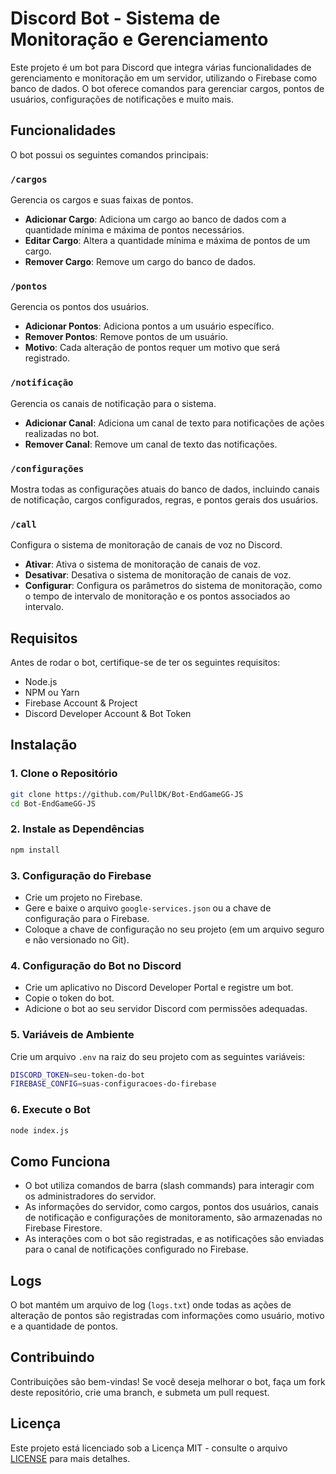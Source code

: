 
# Discord Bot - Sistema de Monitoração e Gerenciamento

Este projeto é um bot para Discord que integra várias funcionalidades de gerenciamento e monitoração em um servidor, utilizando o Firebase como banco de dados. O bot oferece comandos para gerenciar cargos, pontos de usuários, configurações de notificações e muito mais.

## Funcionalidades

O bot possui os seguintes comandos principais:

### `/cargos`

Gerencia os cargos e suas faixas de pontos.

- **Adicionar Cargo**: Adiciona um cargo ao banco de dados com a quantidade mínima e máxima de pontos necessários.
- **Editar Cargo**: Altera a quantidade mínima e máxima de pontos de um cargo.
- **Remover Cargo**: Remove um cargo do banco de dados.

### `/pontos`

Gerencia os pontos dos usuários.

- **Adicionar Pontos**: Adiciona pontos a um usuário específico.
- **Remover Pontos**: Remove pontos de um usuário.
- **Motivo**: Cada alteração de pontos requer um motivo que será registrado.

### `/notificação`

Gerencia os canais de notificação para o sistema.

- **Adicionar Canal**: Adiciona um canal de texto para notificações de ações realizadas no bot.
- **Remover Canal**: Remove um canal de texto das notificações.

### `/configurações`

Mostra todas as configurações atuais do banco de dados, incluindo canais de notificação, cargos configurados, regras, e pontos gerais dos usuários.

### `/call`

Configura o sistema de monitoração de canais de voz no Discord.

- **Ativar**: Ativa o sistema de monitoração de canais de voz.
- **Desativar**: Desativa o sistema de monitoração de canais de voz.
- **Configurar**: Configura os parâmetros do sistema de monitoração, como o tempo de intervalo de monitoração e os pontos associados ao intervalo.

## Requisitos

Antes de rodar o bot, certifique-se de ter os seguintes requisitos:

- Node.js
- NPM ou Yarn
- Firebase Account & Project
- Discord Developer Account & Bot Token

## Instalação

### 1. Clone o Repositório

```bash
git clone https://github.com/PullDK/Bot-EndGameGG-JS
cd Bot-EndGameGG-JS
```

### 2. Instale as Dependências

```bash
npm install
```

### 3. Configuração do Firebase

- Crie um projeto no Firebase.
- Gere e baixe o arquivo `google-services.json` ou a chave de configuração para o Firebase.
- Coloque a chave de configuração no seu projeto (em um arquivo seguro e não versionado no Git).

### 4. Configuração do Bot no Discord

- Crie um aplicativo no Discord Developer Portal e registre um bot.
- Copie o token do bot.
- Adicione o bot ao seu servidor Discord com permissões adequadas.

### 5. Variáveis de Ambiente

Crie um arquivo `.env` na raiz do seu projeto com as seguintes variáveis:

```bash
DISCORD_TOKEN=seu-token-do-bot
FIREBASE_CONFIG=suas-configuracoes-do-firebase
```

### 6. Execute o Bot

```bash
node index.js
```

## Como Funciona

- O bot utiliza comandos de barra (slash commands) para interagir com os administradores do servidor.
- As informações do servidor, como cargos, pontos dos usuários, canais de notificação e configurações de monitoramento, são armazenadas no Firebase Firestore.
- As interações com o bot são registradas, e as notificações são enviadas para o canal de notificações configurado no Firebase.

## Logs

O bot mantém um arquivo de log (`logs.txt`) onde todas as ações de alteração de pontos são registradas com informações como usuário, motivo e a quantidade de pontos.

## Contribuindo

Contribuições são bem-vindas! Se você deseja melhorar o bot, faça um fork deste repositório, crie uma branch, e submeta um pull request.

## Licença

Este projeto está licenciado sob a Licença MIT - consulte o arquivo [LICENSE](LICENSE) para mais detalhes.


